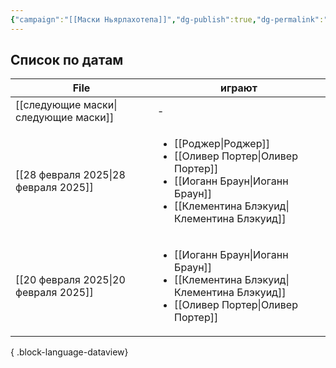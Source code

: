 ```yaml
---
{"campaign":"[[Маски Ньярлахотепа]]","dg-publish":true,"dg-permalink":"masks-of-nyarlathotep-journal","aliases":["Дневник Masks of Nyarlathotep"],"permalink":"/masks-of-nyarlathotep-journal/","dgPassFrontmatter":true}
---
```



## Список по датам
  | File                                    | играют                                                                                                                                                                      |
| --------------------------------------- | --------------------------------------------------------------------------------------------------------------------------------------------------------------------------- |
| [[следующие маски\|следующие маски]] | \-                                                                                                                                                                          |
| [[28 февраля 2025\|28 февраля 2025]] | <ul><li>[[Роджер\\|Роджер]]</li><li>[[Оливер Портер\\|Оливер Портер]]</li><li>[[Иоганн Браун\\|Иоганн Браун]]</li><li>[[Клементина Блэкуид\\|Клементина Блэкуид]]</li></ul> |
| [[20 февраля 2025\|20 февраля 2025]] | <ul><li>[[Иоганн Браун\\|Иоганн Браун]]</li><li>[[Клементина Блэкуид\\|Клементина Блэкуид]]</li><li>[[Оливер Портер\\|Оливер Портер]]</li></ul>                             |

{ .block-language-dataview}
  